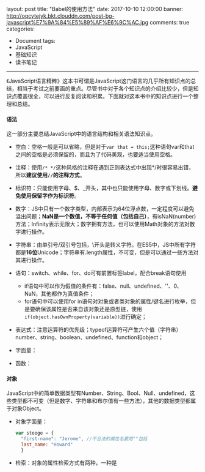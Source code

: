 layout: post
title: "Babel的使用方法"
date: 2017-10-10 12:00:00
banner: http://oqcytejyk.bkt.clouddn.com/post-bg-javascript%E7%9A%84%E5%89%AF%E6%9C%AC.jpg
comments: true
categories: 
- Document
tags:
- JavaScript
- 基础知识
- 读书笔记
---

《JavaScript语言精粹》这本书可谓是JavaScript这门语言的几乎所有知识点的总结，相当于考试之前要画的重点。尽管书中对于各个知识点的介绍比较少，但是知识点覆盖很全，可以进行反复阅读和积累。下面就对这本书中的知识点进行一个整理和总结。

<!-- more -->

#### 语法

这一部分主要总结JavaScript中的语言结构和相关语法知识点。

- 空白：空格一般是可以省略，但是对于`var that = this;`这种语句var和that之间的空格是必须保留的，而且为了代码美观，也要适当使用空格。
- 注释：使用`/* */`这种风格的注释在遇到正则表达式中出现*/时很容易出错，所以**建议使用`//`的注释方式**。
- 标识符：只能使用字母、$、_开头，其中也只能使用字母、数字或下划线。**避免使用保留字作为标识符**。
- 数字：JS中只有一个数字类型，内部表示为64位浮点数，一定程度可以避免溢出问题；**NaN是一个数值，不等于任何值（包括自己）**，有isNaN(number)方法；Infinity表示无限大；数字拥有方法，也可以使用Math对象的方法对数字进行操作。
- 字符串：由单引号/双引号包括，\开头是转义字符。在ES5中，JS中所有字符都是**16位**Unicode；字符串有.length属性，不可变，但是可以通过一些方法对其进行操作。
- 语句：switch、while、for、do可有前置标签label，配合break语句使用

    - if语句中可以作为假值的条件有：false、null、undefined、''、0、NaN，其他都作为真值条件；
    - for语句中可以使用for in语句对对象或者类对象的属性/键名进行枚举，但是要确保该属性是否来自该对象还是原型链，使用`if(object.hasOwnProperty(variable))`进行确定；
    
- 表达式：注意运算符的优先级；typeof运算符可产生六个值（字符串）number、string、boolean、undefined、function和object；
- 字面量：
- 函数：

#### 对象

JavaScript中的简单数据类型有Number、String、Bool、Null、undefined，这些类型都不可变（但是数字、字符串和布尔值有一些方法），其他的数据类型都属于对象Object。

- 对象字面量：

    ```javascript
    var stooge = {
      "first-name": "Jerome", //不合法的属性名要用""包括
      last_name: "Howard"
      }
    ```
    
- 检索：对象的属性检索方式有两种，一种是